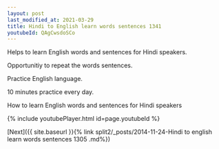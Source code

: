 ```yaml
---
layout: post
last_modified_at: 2021-03-29
title: Hindi to English learn words sentences 1341 
youtubeId: QAgCwsdoSCo
---
```

 
 
Helps to learn English words and sentences for Hindi speakers.

Opportunitiy to repeat the words sentences. 

Practice English language. 
 
10 minutes practice every day. 
 
How to learn English words and sentences for Hindi speakers 
 
{% include youtubePlayer.html id=page.youtubeId %}
 
 
[Next]({{ site.baseurl }}{% link  split2/_posts/2014-11-24-Hindi to english learn words sentences 1305 .md%})
 
